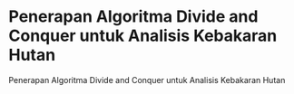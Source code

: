 # Penerapan Algoritma Divide and Conquer untuk Analisis Kebakaran Hutan
 Penerapan Algoritma Divide and Conquer untuk Analisis Kebakaran Hutan
